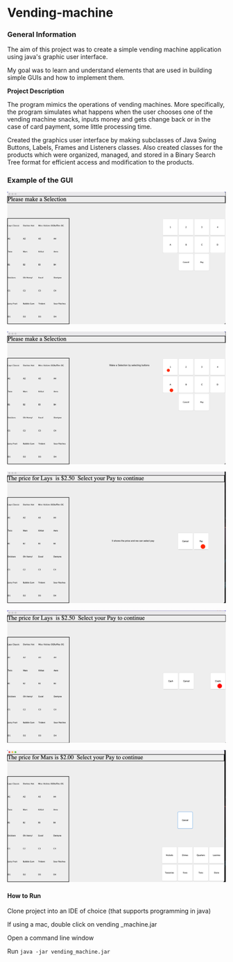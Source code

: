 # Vending-machine

### General Information

The aim of this project was to create a simple vending machine application using java's graphic user interface.

My goal was to learn and understand elements that are used in building simple GUIs and how to implement them.

__Project Description__

The program mimics the operations of vending machines. More specifically, the program simulates what happens when the user chooses one of the vending machine snacks, inputs money and gets change back or in the case of card payment, some little processing time. 

Created the graphics user interface by making subclasses of Java Swing Buttons, Labels, Frames and Listeners classes. Also created classes for the products which were organized, managed, and stored in a Binary Search Tree format for efficient access and modification to the products.

### Example of the GUI

![The front page](./oyew7070_a05/Image/Vending%20Machine.png?raw=true)


![We can make a selection based on the options on the Right, for example this chooses Lays Classic(A1)](./oyew7070_a05/Image/Vending%20Machine%20selection.png?raw=true)


![It shows the price and gives an option whether to proceed or not](./oyew7070_a05/Image/vending%20machine%20pay.png?raw=true)


![It then requires to select whether you are paying cash or credit, this is the cash selection. It is initialized with 20 nickels, 10 dimes and 14 quarters](./oyew7070_a05/Image/Vending%20machine%20credit.png?raw=true)


![It then requires to select whether you are paying cash or credit, this is the credit selection, it accepts the payment or declines it after some time has passed](./oyew7070_a05/Image/Vending%20machine%20cash.png?raw=true)

#### How to Run 

Clone project into an IDE of choice (that supports programming in java)

If using a mac, double click on vending _machine.jar

Open a command line window

Run ```java -jar vending_machine.jar``` 


